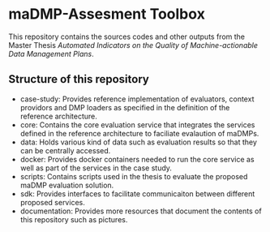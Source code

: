 # maDMP-Assesment Toolbox
This repository contains the sources codes and other outputs from the Master Thesis  *Automated Indicators on the Quality of Machine-actionable Data Management Plans*.

## Structure of this repository

- case-study: Provides reference implementation of evaluators, context providors and DMP loaders as specified in the definition of the reference architecture.
- core: Contains the core evaluation service that integrates the services defined in the reference architecture to faciliate evalaution of maDMPs.
- data: Holds various kind of data such as evaluation results so that they can be centrally accessed.
- docker: Provides docker containers needed to run the core service as well as part of the services in the case study.
- scripts: Contains scripts used in the thesis to evaluate the proposed maDMP evaluation solution.
- sdk: Provides interfaces to facilitate communicaiton between different proposed services.
- documentation: Provides more resources that document the contents of this repository such as pictures.